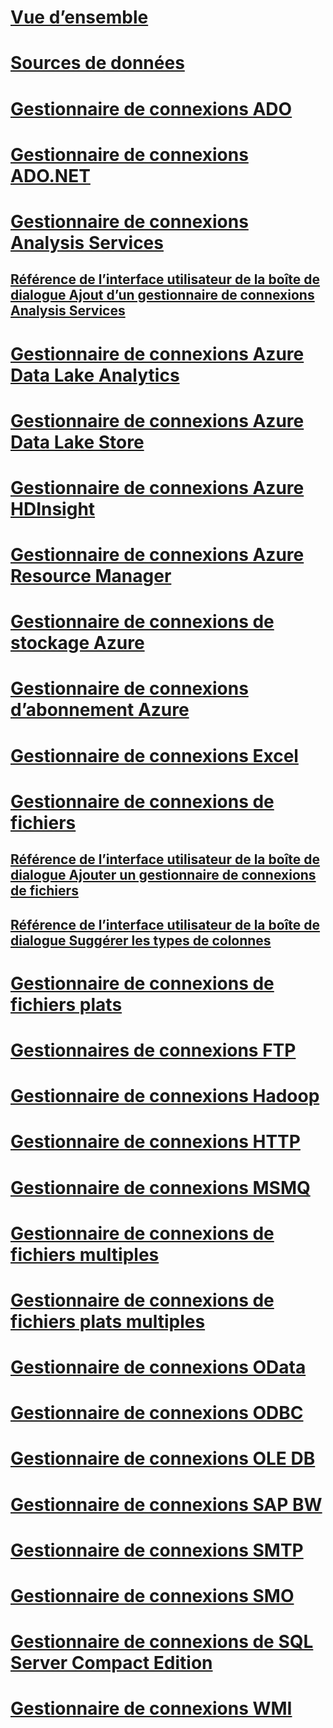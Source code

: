 # [Vue d’ensemble](integration-services-ssis-connections.md)  
# [Sources de données](data-sources.md)  
# [Gestionnaire de connexions ADO](ado-connection-manager.md)  
# [Gestionnaire de connexions ADO.NET](ado-net-connection-manager.md)  
# [Gestionnaire de connexions Analysis Services](analysis-services-connection-manager.md)  
## [Référence de l’interface utilisateur de la boîte de dialogue Ajout d’un gestionnaire de connexions Analysis Services](add-analysis-services-connection-manager-dialog-box-ui-reference.md)  
# [Gestionnaire de connexions Azure Data Lake Analytics](azure-data-lake-analytics-connection-manager.md) 
# [Gestionnaire de connexions Azure Data Lake Store](azure-data-lake-store-connection-manager.md)  
# [Gestionnaire de connexions Azure HDInsight](azure-hdinsight-connection-manager.md)  
# [Gestionnaire de connexions Azure Resource Manager](azure-resource-manager-connection-manager.md)  
# [Gestionnaire de connexions de stockage Azure](azure-storage-connection-manager.md)  
# [Gestionnaire de connexions d’abonnement Azure](azure-subscription-connection-manager.md)  
# [Gestionnaire de connexions Excel](excel-connection-manager.md)  
# [Gestionnaire de connexions de fichiers](file-connection-manager.md)  
## [Référence de l’interface utilisateur de la boîte de dialogue Ajouter un gestionnaire de connexions de fichiers](add-file-connection-manager-dialog-box-ui-reference.md)  
## [Référence de l’interface utilisateur de la boîte de dialogue Suggérer les types de colonnes](suggest-column-types-dialog-box-ui-reference.md)  
# [Gestionnaire de connexions de fichiers plats](flat-file-connection-manager.md)  
# [Gestionnaires de connexions FTP](ftp-connection-manager.md)  
# [Gestionnaire de connexions Hadoop](hadoop-connection-manager.md)  
# [Gestionnaire de connexions HTTP](http-connection-manager.md)  
# [Gestionnaire de connexions MSMQ](msmq-connection-manager.md)  
# [Gestionnaire de connexions de fichiers multiples](multiple-files-connection-manager.md)  
# [Gestionnaire de connexions de fichiers plats multiples](multiple-flat-files-connection-manager.md)  
# [Gestionnaire de connexions OData](odata-connection-manager.md)  
# [Gestionnaire de connexions ODBC](odbc-connection-manager.md)  
# [Gestionnaire de connexions OLE DB](ole-db-connection-manager.md)  
# [Gestionnaire de connexions SAP BW](sap-bw-connection-manager.md)  
# [Gestionnaire de connexions SMTP](smtp-connection-manager.md)  
# [Gestionnaire de connexions SMO](smo-connection-manager.md)  
# [Gestionnaire de connexions de SQL Server Compact Edition](sql-server-compact-edition-connection-manager.md)  
# [Gestionnaire de connexions WMI](wmi-connection-manager.md)  
